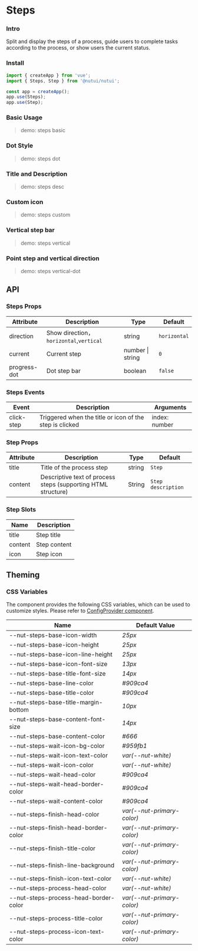 # Steps

### Intro

Split and display the steps of a process, guide users to complete tasks according to the process, or show users the current status.

### Install

```js
import { createApp } from 'vue';
import { Steps, Step } from '@nutui/nutui';

const app = createApp();
app.use(Steps);
app.use(Step);
```

### Basic Usage

> demo: steps basic

### Dot Style

> demo: steps dot

### Title and Description

> demo: steps desc

### Custom icon

> demo: steps custom

### Vertical step bar

> demo: steps vertical

### Point step and vertical direction

> demo: steps vertical-dot

## API

### Steps Props

| Attribute | Description | Type | Default |
| --- | --- | --- | --- |
| direction | Show direction，`horizontal`,`vertical` | string | `horizontal` |
| current | Current step | number \| string | `0` |
| progress-dot | Dot step bar | boolean | `false` |

### Steps Events

| Event | Description | Arguments |
| --- | --- | --- |
| click-step | Triggered when the title or icon of the step is clicked | index: number |

### Step Props

| Attribute | Description | Type | Default |
| --- | --- | --- | --- |
| title | Title of the process step | string | `Step` |
| content | Descriptive text of process steps (supporting HTML structure) | String | `Step description` |

### Step Slots

| Name | Description |
| --- | --- |
| title | Step title |
| content | Step content |
| icon | Step icon |

## Theming

### CSS Variables

The component provides the following CSS variables, which can be used to customize styles. Please refer to [ConfigProvider component](#/en-US/component/configprovider).

| Name | Default Value |
| --- | --- |
| --nut-steps-base-icon-width | _25px_ |
| --nut-steps-base-icon-height | _25px_ |
| --nut-steps-base-icon-line-height | _25px_ |
| --nut-steps-base-icon-font-size | _13px_ |
| --nut-steps-base-title-font-size | _14px_ |
| --nut-steps-base-line-color | _#909ca4_ |
| --nut-steps-base-title-color | _#909ca4_ |
| --nut-steps-base-title-margin-bottom | _10px_ |
| --nut-steps-base-content-font-size | _14px_ |
| --nut-steps-base-content-color | _#666_ |
| --nut-steps-wait-icon-bg-color | _#959fb1_ |
| --nut-steps-wait-icon-text-color | _var(--nut-white)_ |
| --nut-steps-wait-icon-color | _var(--nut-white)_ |
| --nut-steps-wait-head-color | _#909ca4_ |
| --nut-steps-wait-head-border-color | _#909ca4_ |
| --nut-steps-wait-content-color | _#909ca4_ |
| --nut-steps-finish-head-color | _var(--nut-primary-color)_ |
| --nut-steps-finish-head-border-color | _var(--nut-primary-color)_ |
| --nut-steps-finish-title-color | _var(--nut-primary-color)_ |
| --nut-steps-finish-line-background | _var(--nut-primary-color)_ |
| --nut-steps-finish-icon-text-color | _var(--nut-white)_ |
| --nut-steps-process-head-color | _var(--nut-white)_ |
| --nut-steps-process-head-border-color | _var(--nut-primary-color)_ |
| --nut-steps-process-title-color | _var(--nut-primary-color)_ |
| --nut-steps-process-icon-text-color | _var(--nut-primary-color)_ |
